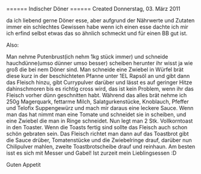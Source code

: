 
====== Indischer Döner ======
Created Donnerstag, 03. März 2011

da ich liebend gerne Döner esse, aber aufgrund der Nährwerte und Zutaten immer ein schlechtes Gewissen habe wenn ich einen esse dachte ich mir ich erfind selbst etwas das so ähnlich schmeckt und für einen BB gut ist.

Also:

Man nehme Putenbrust(ich nehm 1kg stück immer) und schneide hauchdünne(umso dünner umso besser) scheiben herunter ihr wisst ja wie groß die bei nem Döner sind.
Man schneide eine Zwiebel in Würfel brät diese kurz in der beschichteten Pfanne unter 1EL Rapsöl an und gibt dann das Fleisch hinzu, gibt Currypulver darüber und lässt es auf geringer Hitze dahinschmoren bis es richtig cross wird, das ist kein Problem, wenn ihr das Fleisch vorher dünn geschnitten habt.
Während das alles brät nehme ich 250g Magerquark, fettarme Milch, Salatgurkenstücke, Knoblauch, Pfeffer und Telofix Suppengewürz und mach mir daraus eine leckere Sauce.
Wenn man das hat nimmt man eine Tomate und schneidet sie in scheiben, und eine Zwiebel die man in Ringe schneidet.
Nun legt man 2 Stk. Vollkorntoast in den Toaster.
Wenn die Toasts fertig sind sollte das Fleisch auch schon schön gebraten sein.
Das Fleisch richtet man dann auf das Toastbrot gibt die Sauce drüber, Tomatenstücke und die Zwiebelringe drauf, darüber nun Chilipulver mahlen, zweite Toastbrotscheibe drauf und reinhaun.
Am besten isst es sich mit Messer und Gabel!
Ist zurzeit mein Lieblingsessen :D

Guten Appetit
